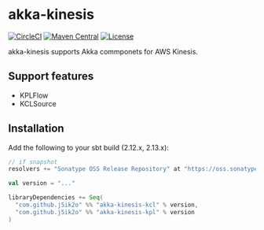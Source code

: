 # akka-kinesis

[![CircleCI](https://circleci.com/gh/j5ik2o/akka-kinesis/tree/master.svg?style=svg)](https://circleci.com/gh/j5ik2o/akka-kinesis/tree/master)
[![Maven Central](https://maven-badges.herokuapp.com/maven-central/com.github.j5ik2o/akka-kinesis_2.13/badge.svg)](https://maven-badges.herokuapp.com/maven-central/com.github.j5ik2o/akka-kinesis_2.13)
[![License](https://img.shields.io/badge/License-Apache%202.0-blue.svg)](https://opensource.org/licenses/Apache-2.0)

akka-kinesis supports Akka commponets for AWS Kinesis.

## Support features

- KPLFlow
- KCLSource

## Installation

Add the following to your sbt build (2.12.x, 2.13.x):

```scala
// if snapshot
resolvers += "Sonatype OSS Release Repository" at "https://oss.sonatype.org/content/repositories/releases/"

val version = "..."

libraryDependencies += Seq(
  "com.github.j5ik2o" %% "akka-kinesis-kcl" % version,
  "com.github.j5ik2o" %% "akka-kinesis-kpl" % version
)
```
